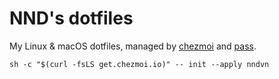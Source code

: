 # NND's dotfiles

My Linux & macOS dotfiles, managed by [chezmoi](https://www.chezmoi.io/) and [pass](https://www.passwordstore.org/).

```
sh -c "$(curl -fsLS get.chezmoi.io)" -- init --apply nndvn
```